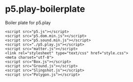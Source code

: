 # p5.play-boilerplate
Boiler plate for p5.play
<!DOCTYPE html><html><head>
    <script src="p5.js"></script>
    <script src="p5.dom.min.js"></script>
    <script src="p5.sound.min.js"></script>
    <script src="./p5.play.js"></script>
    <script src="matter.js"></script>
    <link rel="stylesheet" type="text/css" href="style.css">
    <meta charset="utf-8">
    <script src="Box.js"></script>
    <script src="Ground.js"></script>
    <script src="Slingshot.js"></script>
    <script src="Polygon.js"></script>
  </head>
  <body>
      <script src="sketch.js"></script>
  

</body></html>
